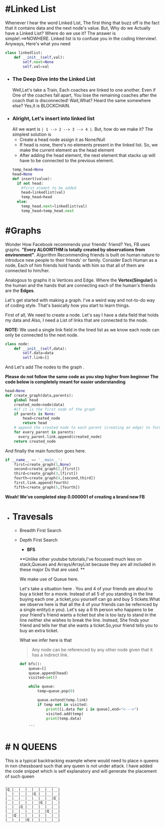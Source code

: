 # #Linked List
Whenever I hear the word Linked List, The first thing that buzz off is the fact that it contains data and the next node's value. But, Why do we Actually have a Linked List? Where do we use it? The answer is simple!.==>NOWHERE. Linked list is to confuse you in the coding Interview!.
Anyways, Here's what you need 
```python
class linkedlist:
    def __init__(self,val):    
        self.next=None
        self.val=val
```
* ### The Deep Dive into the Linked List
  Well,Let's take a Train, Each coaches are linked to one another. Even if One of the coaches fall apart, You lose the remaining coaches after the coach that is disconnected! 
  Wait,What? Heard the same somewhere else? Yes,it is BLOCKCHAIN.
* ### Alright, Let's insert into linked list
    All we want is ``` | 1 --> 2 --> 3 --> 4 | ```. But, how do we make it? 
    The simplest solution is 
    * Create a head node assign it as None/Null
    * If head is none, there's no elements present in the linked list. So, we make the current element as the head element
    * After adding the head element, the next element that stacks up will have to be connected to the previous element.
    ```python
    temp_head=None
    head=None
    def insert(value):
      if not head:
        #first elemnt to be added
        head=linkedlist(val)
        temp_head=head
      else:
        temp_head.next=linkedlist(val)
        temp_head=temp_head.next
     ```
        
# #Graphs
Wonder How Facebook recommends your friends' friend? Yes, FB uses graphs. **"Every ALGORITHM is totally created by observations from environment"**. Algorithm Recommending friends is built on human nature to introduce new people to their friends' or family.
Consider Each Human as a node, Each of him friends hold hands with him so that all of them are connected to him/her. 

Analogous to graphs it is Vertices and Edge. Where the **Vertex(Singular)** is the human and the hands that are connecting each of 
the human's friends are the **Edges**.

Let's get started with making a graph. I've a weird way and not-to-do way of coding style. That's basically how you start to learn things.

First of all, We need to create a node. Let's say I have a data field that holds my data and Also, I need a List of links that are connected to the node. 

**NOTE:** We used a single link field in the lined list as we know each node can only be connected to the next node.
```python
class node:
    def __init__(self,data):
        self.data=data
        self.link=[]
```
And Let's add The nodes to the graph .

**Please do not follow the same code as you step higher from beginner The code below is completely meant for easier understanding**

```python
head=None
def create_graph(data,parents):
    global head
    created_node=node(data)
    #if it is the first node of the graph
    if parents is None:
        head=created_node
        return head    
    # append the created node to each parent (creating an edge) to form a link between 'em.
    for every_parent in parents:
      every_parent.link.append(created_node)
    return created_node 
```
And finally the main function goes here.
```python
if __name__ == '__main__':
    first=create_graph(1,None)
    second=create_graph(2,[first])
    third=create_graph(3,[first])
    fourth=create_graph(4,[second,third])
    first.link.append(fourth)
    fifth=create_graph(5,[fourth])
```
**Woah! We've completed step 0.000001 of creating a brand new FB**
* # Travesals
  * Breadth First Search
  * Depth First Search
    * **BFS**
    
    **Unlike other youtube tutorials,I've focussed much less on stack,Queues and Arrays/ArrayList because they are all included in these major Ds that are used. **
   
    We make use of Queue here. 
    
    Let's take a situation here . You and 4 of your friends are about to buy a ticket for a movie. Instead of all 5 of you standing in the line buying each one ,a ticket,you yourself can go and buy 5 tickets.What we observe here is that all the 4 of your friends can be refernced by a single entity(i.e you). Let's say a 6 th person who happens to be your friend's friend wants a ticket but she is too lazy to stand in the line neither she wishes to break the line. Instead, She finds your friend and tells her that she wants a ticket.So,your friend tells you to buy an extra ticket.
    
    What we infer here is that
    > Any node can be referenced by any other node given that it has a indirect link.
    ```python
    def bfs():
        queue=[]
        queue.append(head)
        visited=set()

        while queue:
            temp=queue.pop(0)

            queue.extend(temp.link)
            if temp not in visited:
                print([i.data for i in queue],end="<--->")
                visited.add(temp)
                print(temp.data) 

        ```

# # N QUEENS
This is a typical backtracking example where would need to place n queens in nxn chessboard such that any queen is not under attack.
I have added the code snippet which is self explanatory and will generate the placement of such queen
```
________________________
|Q_|__|__|__|__|__|__|__|
|__|__|__|__|Q_|__|__|__|
|__|__|__|__|__|__|__|Q_|
|__|__|__|__|__|Q_|__|__|
|__|__|Q_|__|__|__|__|__|
|__|__|__|__|__|__|Q_|__|
|__|Q_|__|__|__|__|__|__|
|__|__|__|Q_|__|__|__|__|
```

